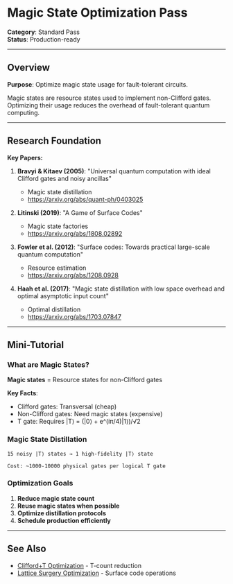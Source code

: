 # Magic State Optimization Pass

**Category**: Standard Pass  
**Status**: Production-ready

---

## Overview

**Purpose**: Optimize magic state usage for fault-tolerant circuits.

Magic states are resource states used to implement non-Clifford gates. Optimizing their usage reduces the overhead of fault-tolerant quantum computing.

---

## Research Foundation

**Key Papers:**

1. **Bravyi & Kitaev (2005)**: "Universal quantum computation with ideal Clifford gates and noisy ancillas"
   - Magic state distillation
   - https://arxiv.org/abs/quant-ph/0403025

2. **Litinski (2019)**: "A Game of Surface Codes"
   - Magic state factories
   - https://arxiv.org/abs/1808.02892

3. **Fowler et al. (2012)**: "Surface codes: Towards practical large-scale quantum computation"
   - Resource estimation
   - https://arxiv.org/abs/1208.0928

4. **Haah et al. (2017)**: "Magic state distillation with low space overhead and optimal asymptotic input count"
   - Optimal distillation
   - https://arxiv.org/abs/1703.07847

---

## Mini-Tutorial

### What are Magic States?

**Magic states** = Resource states for non-Clifford gates

**Key Facts**:
- Clifford gates: Transversal (cheap)
- Non-Clifford gates: Need magic states (expensive)
- T gate: Requires |T⟩ = (|0⟩ + e^(iπ/4)|1⟩)/√2

### Magic State Distillation

```
15 noisy |T⟩ states → 1 high-fidelity |T⟩ state

Cost: ~1000-10000 physical gates per logical T gate
```

### Optimization Goals

1. **Reduce magic state count**
2. **Reuse magic states when possible**
3. **Optimize distillation protocols**
4. **Schedule production efficiently**

---

## See Also

- [Clifford+T Optimization](08_clifford_t_optimization.md) - T-count reduction
- [Lattice Surgery Optimization](12_lattice_surgery_optimization.md) - Surface code operations
